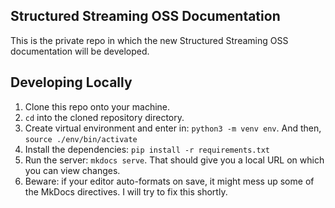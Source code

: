 ## Structured Streaming OSS Documentation

This is the private repo in which the new Structured Streaming OSS documentation will be developed.

## Developing Locally

1. Clone this repo onto your machine.
2. `cd` into the cloned repository directory.
3. Create virtual environment and enter in: `python3 -m venv env`. And then, `source ./env/bin/activate`
4. Install the dependencies: `pip install -r requirements.txt`
5. Run the server: `mkdocs serve`. That should give you a local URL on which you can view changes.
6. Beware: if your editor auto-formats on save, it might mess up some of the MkDocs directives. I will try to fix this shortly. 
